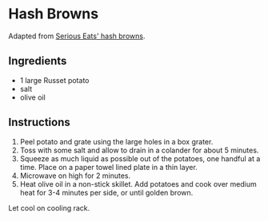 # Hash Browns

Adapted from [Serious Eats' hash browns](http://www.seriouseats.com/recipes/2014/06/shredded-hash-browns-recipe.html).

## Ingredients

- 1 large Russet potato
- salt
- olive oil

## Instructions

1. Peel potato and grate using the large holes in a box grater.
2. Toss with some salt and allow to drain in a colander for about 5 minutes.
3. Squeeze as much liquid as possible out of the potatoes, one handful at a time. Place on a paper towel lined plate in a thin layer.
4. Microwave on high for 2 minutes.
5. Heat olive oil in a non-stick skillet. Add potatoes and cook over medium heat for 3-4 minutes per side, or until golden brown.

Let cool on cooling rack.
